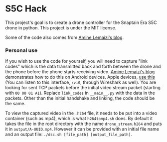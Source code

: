 # S5C Hack

This project's goal is to create a drone controller for the Snaptain Era S5C drone in python. This project is under the MIT license.

Some of the code also comes from [Amine Lemaizi's blog](https://lemaizi.com/blog/hacking-a-toy-drone-to-put-artificial-intelligence-on-it-part-i-the-hack/).

### Personal use

If you wish to use the code for yourself, you will need to capture "link codes" which is the data transmitted back and forth between the drone and the phone before the phone starts receiving video. [Amine Lemaizi's blog](https://lemaizi.com/blog/hacking-a-toy-drone-to-put-artificial-intelligence-on-it-part-i-the-hack/) demonstrates how to do this on Android devices. Apple devices, [use this](https://developer.apple.com/documentation/network/recording_a_packet_trace) (You can listen to this interface, `rvi0`, through Wireshark as well). You are looking for sent TCP packets before the initial video stream packet (starting with `00 00 01 A1`). Replace `link_codes` in `__main__.py` with the data in the packets. Other than the initial handshake and linking, the code should be the same.

To view the captured video in the `.h264` file, it needs to be put into a video container (such as mp4), which is what `h264tomp4.sh` does. By default it takes the file in the root directory with the name `drone_stream.h264` and puts it in `output/A-UUID.mp4`. However it can be provided with an initial file name and an output file: `./dsc.sh [file_path] [output_file_path]`.
